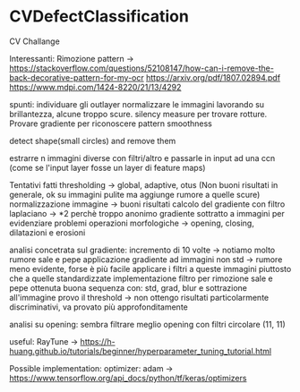 # CVDefectClassification
CV Challange


Interessanti:
Rimozione pattern -> https://stackoverflow.com/questions/52108147/how-can-i-remove-the-back-decorative-pattern-for-my-ocr
https://arxiv.org/pdf/1807.02894.pdf
https://www.mdpi.com/1424-8220/21/13/4292


spunti:
individuare gli outlayer
normalizzare le immagini lavorando su brillantezza, alcune troppo scure.
silency measure per trovare rotture.
Provare gradiente per riconoscere pattern
smoothness

detect shape(small circles) and remove them

estrarre n immagini diverse con filtri/altro e passarle in input ad una ccn (come se l'input layer fosse un layer di feature maps)



Tentativi fatti
thresholding -> global, adaptive, otus (Non buoni risultati in generale, ok su immagini pulite ma aggiunge rumore a quelle scure)
normalizzazione immagine -> buoni risultati
calcolo del gradiente con filtro laplaciano -> *2 perchè troppo anonimo
gradiente sottratto a immagini per evidenziare problemi
operazioni morfologiche -> opening, closing, dilatazioni e erosioni


analisi concetrata sul gradiente:
    incremento di 10 volte -> notiamo molto rumore sale e pepe
    applicazione gradiente ad immagini non std -> rumore meno evidente, forse è più facile applicare i filtri a queste immagini piuttosto che a quelle standardizzate
    implementazione filtro per rimozione sale e pepe
    ottenuta buona sequenza con: std, grad, blur e sottrazione all'immagine
    provo il threshold -> non ottengo risultati particolarmente discriminativi, va provato più approfonditamente

analisi su opening:
    sembra filtrare meglio opening con filtri circolare (11, 11)



useful:
RayTune -> https://h-huang.github.io/tutorials/beginner/hyperparameter_tuning_tutorial.html


Possible implementation:
optimizer: adam -> https://www.tensorflow.org/api_docs/python/tf/keras/optimizers